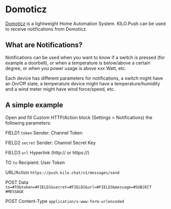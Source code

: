 # Domoticz

[Domoticz](https://www.domoticz.com/ "Domoticz") is a lightweight Home Automation System. KILO.Push can be used to receive notifications from Domoticz.

## What are Notifications?

Notifications can be used when you want to know if a switch is pressed (for example a doorbell), or when a temperature is below/above a certain degree, or when you power usage is above xxx Watt, etc.

Each device has different parameters for notifications, a switch might have an On/Off state, a temperature device might have a temperature/humidity and a wind meter might have wind force/speed, etc.

## A simple example

Open and fill Custom HTTP/Action block (Settings > Notifications) the following parameters:

FIELD1 `token` Sender: Channel Token

FIELD2 `secret` Sender: Channel Secret Key

FIELD3 `url` Hyperlink (http:// or https://)

TO `to` Recipient: User Token

URL/Action `https://push.kilo.chat/v1/messages/send`

POST Data `to=#TO&token=#FIELD1&secret=#FIELD2&url=#FIELD3&message=#SUBJECT #MESSAGE`

POST Content-Type `application/x-www-form-urlencoded`
